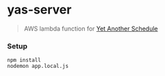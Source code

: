 # yas-server

> AWS lambda function for [Yet Another Schedule](https://sevic.me/yas)

### Setup

```
npm install
nodemon app.local.js
```
